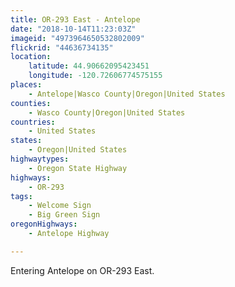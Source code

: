 ```yaml
---
title: OR-293 East - Antelope
date: "2018-10-14T11:23:03Z"
imageid: "4973964650532802009"
flickrid: "44636734135"
location:
    latitude: 44.90662095423451
    longitude: -120.72606774575155
places:
    - Antelope|Wasco County|Oregon|United States
counties:
    - Wasco County|Oregon|United States
countries:
    - United States
states:
    - Oregon|United States
highwaytypes:
    - Oregon State Highway
highways:
    - OR-293
tags:
    - Welcome Sign
    - Big Green Sign
oregonHighways:
    - Antelope Highway

---
```

Entering Antelope on OR-293 East.